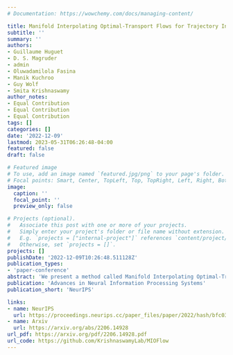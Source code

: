 ```yaml
---
# Documentation: https://wowchemy.com/docs/managing-content/

title: Manifold Interpolating Optimal-Transport Flows for Trajectory Inference
subtitle: ''
summary: ''
authors:
- Guillaume Huguet
- D. S. Magruder
- admin
- Oluwadamilola Fasina
- Manik Kuchroo
- Guy Wolf
- Smita Krishnaswamy
author_notes:
- Equal Contribution
- Equal Contribution
- Equal Contribution
tags: []
categories: []
date: '2022-12-09'
lastmod: 2023-05-31T06:26:48-04:00
featured: false
draft: false

# Featured image
# To use, add an image named `featured.jpg/png` to your page's folder.
# Focal points: Smart, Center, TopLeft, Top, TopRight, Left, Right, BottomLeft, Bottom, BottomRight.
image:
  caption: ''
  focal_point: ''
  preview_only: false

# Projects (optional).
#   Associate this post with one or more of your projects.
#   Simply enter your project's folder or file name without extension.
#   E.g. `projects = ["internal-project"]` references `content/project/deep-learning/index.md`.
#   Otherwise, set `projects = []`.
projects: []
publishDate: '2022-12-09T10:26:48.511128Z'
publication_types:
- 'paper-conference'
abstract: 'We present a method called Manifold Interpolating Optimal-Transport Flow (MIOFlow) that learns stochastic, continuous population dynamics from static snapshot samples taken at sporadic timepoints. MIOFlow combines dynamic models,  manifold learning, and optimal transport by training neural ordinary differential equations (Neural ODE) to interpolate between static population snapshots as penalized by optimal transport with manifold ground distance. Further, we ensure that the flow follows the geometry by operating in the latent space of an autoencoder that we call a geodesic autoencoder (GAE). In GAE the latent space distance between points is regularized to match a novel multiscale geodesic distance on the data manifold that we define. We show that this method is superior to normalizing flows, Schr\"odinger bridges and other generative models that are designed to flow from noise to data in terms of interpolating between populations. Theoretically, we link these trajectories with dynamic optimal transport. We evaluate our method on simulated data with bifurcations and merges, as well as scRNA-seq data from embryoid body differentiation, and acute myeloid leukemia treatment.'
publication: 'Advances in Neural Information Processing Systems'
publication_short: 'NeurIPS'

links:
- name: NeurIPS
  url: https://proceedings.neurips.cc/paper_files/paper/2022/hash/bfc03f077688d8885c0a9389d77616d0-Abstract-Conference.html
- name: Arxiv
  url: https://arxiv.org/abs/2206.14928
url_pdf: https://arxiv.org/pdf/2206.14928.pdf
url_code: https://github.com/KrishnaswamyLab/MIOFlow
---
```

